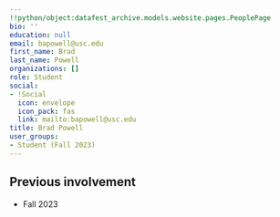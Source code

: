 ```yaml
---
!!python/object:datafest_archive.models.website.pages.PeoplePage
bio: ''
education: null
email: bapowell@usc.edu
first_name: Brad
last_name: Powell
organizations: []
role: Student
social:
- !Social
  icon: envelope
  icon_pack: fas
  link: mailto:bapowell@usc.edu
title: Brad Powell
user_groups:
- Student (Fall 2023)
---
```



## Previous involvement

* Fall 2023

